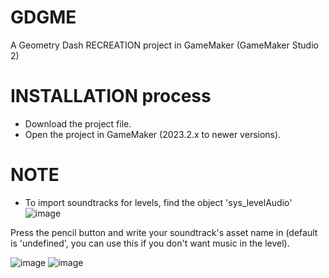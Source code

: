 # GDGME
A Geometry Dash RECREATION project in GameMaker (GameMaker Studio 2)

# INSTALLATION process
- Download the project file.
- Open the project in GameMaker (2023.2.x to newer versions).

# NOTE

- To import soundtracks for levels, find the object 'sys_levelAudio'
![image](https://user-images.githubusercontent.com/70369681/231460508-9b138525-579b-4d36-be67-268bc4da4d33.png)

Press the pencil button and write your soundtrack's asset name in (default is 'undefined', you can use this if you don't want music in the level).

![image](https://user-images.githubusercontent.com/70369681/231461020-8ed00f70-132b-4bb5-a252-748ec93afb81.png)
![image](https://user-images.githubusercontent.com/70369681/231461126-1fd15d76-20d2-4ee1-997d-bb4b9d1db1d0.png)

